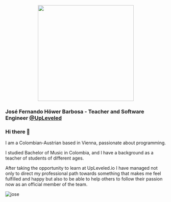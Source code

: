 <p align="center">

<img src="https://user-images.githubusercontent.com/61600906/127288650-caf6ec52-807a-48c3-aee0-d1f48dbfe450.jpg" width="300" />

</p>

### José Fernando Höwer Barbosa - Teacher and Software Engineer [@UpLeveled](https://upleveled.io/) 
### Hi there 👋

I am a Colombian-Austrian based in Vienna, passionate about programming.

I studied Bachelor of Music in Colombia, and I have a background as a teacher of students of different ages.

After taking the opportunity to learn at UpLeveled.io I have managed not only to direct my professional path towards something that makes me feel fulfilled and happy but also to be able to help others to follow their passion now as an official member of the team.

<!--
**Josehower/Josehower** is a ✨ _special_ ✨ repository because its `README.md` (this file) appears on your GitHub profile.

Here are some ideas to get you started:

- 🔭 I’m currently working on ...
- 🌱 I’m currently learning ...
- 👯 I’m looking to collaborate on ...
- 🤔 I’m looking for help with ...
- 💬 Ask me about ...
- 📫 How to reach me: ...
- 😄 Pronouns: ...
- ⚡ Fun fact: ...
-->


![jose](https://user-images.githubusercontent.com/61600906/206196857-d8098991-e644-4a19-a875-df26ebfeacf3.png)
